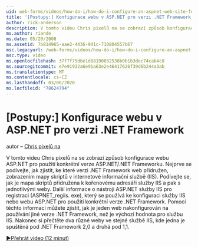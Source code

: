 ```yaml
---
uid: web-forms/videos/how-do-i/how-do-i-configure-an-aspnet-web-site-for-a-net-framework-version
title: '[Postupy:] Konfigurace webu v ASP.NET pro verzi .NET Framework | Microsoft Docs'
author: rick-anderson
description: V tomto videu Chris pixelů na se zobrazí způsob konfigurace webu ASP.NET pro použití konkrétní verze ASP.NET/.NET Frameworku. Napřed Zjistěte, jak zjistit, co v...
ms.author: riande
ms.date: 05/20/2008
ms.assetid: 7b814965-aae2-4436-941c-710804557b67
msc.legacyurl: /web-forms/videos/how-do-i/how-do-i-configure-an-aspnet-web-site-for-a-net-framework-version
msc.type: video
ms.openlocfilehash: 37f7f75dbe1d88190032538b0b1b3dec74cab4c0
ms.sourcegitcommit: e7e91932a6e91a63e2e46417626f39d6b244a3ab
ms.translationtype: MT
ms.contentlocale: cs-CZ
ms.lasthandoff: 03/06/2020
ms.locfileid: "78624794"
---
```

# <a name="how-do-i-configure-an-aspnet-web-site-for-a-net-framework-version"></a>[Postupy:] Konfigurace webu v ASP.NET pro verzi .NET Framework

autor – [Chris pixelů na](https://twitter.com/chrispels)

V tomto videu Chris pixelů na se zobrazí způsob konfigurace webu ASP.NET pro použití konkrétní verze ASP.NET/.NET Frameworku. Nejprve se podívejte, jak zjistit, ke které verzi .NET Framework web přidružen, zobrazením mapy skriptů v internetové informační službě (IIS). Podívejte se, jak je mapa skriptů přidružena k kořenovému adresáři služby IIS a pak s jednotlivými weby. Další informace o nástroji ASP.NET služby IIS pro registraci (ASPNET\_regiis. exe), který se používá ke konfiguraci služby IIS nebo webu ASP.NET pro použití konkrétní verze .NET Framework. Pomocí těchto informací můžete zjistit, jak je jeden web nakonfigurován na používání jiné verze .NET Framework, než je výchozí hodnota pro službu IIS. Nakonec si přečtěte dva různé weby ve stejné službě IIS, kde jedna je spuštěná pod .NET Framework 2,0 a druhá pod 1,1.

[&#9654;Přehrát video (12 minut)](https://channel9.msdn.com/Blogs/ASP-NET-Site-Videos/how-do-i-configure-an-aspnet-web-site-for-a-net-framework-version)
